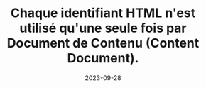 ---
N: '229'
Rubrique: Structure et code
title: Chaque identifiant HTML n'est utilisé qu'une seule fois par Document  de Contenu (Content Document). 
detail: Chaque identifiant HTML n'est utilisé qu'une seule fois par page. 
abstract: 
categories: [" Structure et code"]
agrege: O4229-E074
opquast: '4 229'
indiceebook: '74'
description: "Règle n° 074"
weight:  074
actif: '1'
layout: rules
date: 2023-09-28
tags: ["", ""]
objectif: ["", ""]
Meo: [""]
Controle: [""
]
Source: ["Opquast"]
Referentiel: [""]
Steps: ["", ""]
---
